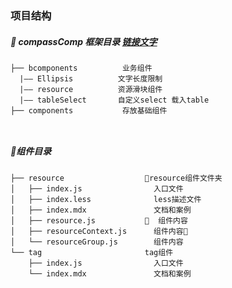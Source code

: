 

### 项目结构


#####  compassComp 框架目录 [链接文字](https://js-spider.github.io/CUSCPS/ "compassComp")

  ```
 ├── bcomponents          业务组件
    |—— Ellipsis          文字长度限制
    |—— resource          资源滑块组件
    |—— tableSelect       自定义select 载入table
 ├── components           存放基础组件

  
  
  ```

##### 组件目录

```
├── resource                  resource组件文件夹
│   ├── index.js                入口文件
│   ├── index.less              less描述文件
│   ├── index.mdx               文档和案例
│   ├── resource.js             组件内容
│   ├── resourceContext.js      组件内容
│   └── resourceGroup.js        组件内容
└── tag                       tag组件
    ├── index.js                入口文件
    └── index.mdx               文档和案例
```

